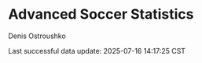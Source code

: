 # Advanced Soccer Statistics
Denis Ostroushko

<!-- gfm -->

Last successful data update: 2025-07-16 14:17:25 CST

